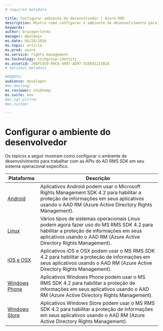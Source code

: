 ```yaml
---
# required metadata

title: Configurar ambiente do desenvolvedor | Azure RMS
description: Mostra como configurar o ambiente de desenvolvimento para trabalhar com as APIs do AD RMS SDK em seu sistema operacional específico.
keywords:
author: bruceperlerms
manager: mbaldwin
ms.date: 04/28/2016
ms.topic: article
ms.prod: azure
ms.service: rights-management
ms.technology: techgroup-identity
ms.assetid: 296FC4C0-99C6-4997-AD97-5CEE01221B1A
# optional metadata

#ROBOTS:
audience: developer
#ms.devlang:
ms.reviewer: shubhamp
ms.suite: ems
#ms.tgt_pltfrm:
#ms.custom:

---
```


# Configurar o ambiente do desenvolvedor

Os tópicos a seguir mostram como configurar o ambiente de desenvolvimento para trabalhar com as APIs do AD RMS SDK em seu sistema operacional específico.

|Plataforma | Descrição|
|------|------------|
|[Android](android-sdk.md)| Aplicativos Android podem usar o Microsoft Rights Management SDK 4.2 para habilitar a proteção de informações em seus aplicativos usando o AAD RM (Azure Active Directory Rights Management).|
|[Linux](linux-setup.md)|Vários tipos de sistemas operacionais Linux podem agora fazer uso do MS RMS SDK 4.2 para habilitar a proteção de informações em seus aplicativos usando o AAD RM (Azure Active Directory Rights Management).|
|[iOS e OSX](ios-sdk.md)|Aplicativos iOS e OSX podem usar o MS RMS SDK 4.2 para habilitar a proteção de informações em seus aplicativos usando o AAD RM (Azure Active Directory Rights Management).|
|[Windows Phone](windows-phone-apps.md)|Aplicativos Windows Phone podem usar o MS RMS SDK 4.2 para habilitar a proteção de informações em seus aplicativos usando o AAD RM (Azure Active Directory Rights Management).|
|[Windows Store](winrt-sdk.md)|Aplicativos Windows Store podem usar o MS RMS SDK 4.2 para habilitar a proteção de informações em seus aplicativos usando o AAD RM (Azure Active Directory Rights Management).|

 

 

 


<!--HONumber=Apr16_HO4-->


